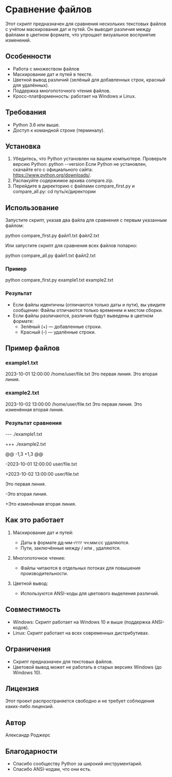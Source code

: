 # Сравнение файлов

Этот скрипт предназначен для сравнения нескольких текстовых файлов с учётом маскирования дат и путей. Он выводит различия между файлами в цветном формате, что упрощает визуальное восприятие изменений.

## Особенности

- Работа с множеством файлов
- Маскирование дат и путей в тексте.
- Цветной вывод различий (зелёный для добавленных строк, красный для удалённых).
- Поддержка многопоточного чтения файлов.
- Кросс-платформенность: работает на Windows и Linux.

## Требования

- Python 3.6 или выше.
- Доступ к командной строке (терминалу).

## Установка

1. Убедитесь, что Python установлен на вашем компьютере. Проверьте версию Python:
   python --version
   Если Python не установлен, скачайте его с официального сайта: https://www.python.org/downloads/.
2. Распакуйте содержимое архива compare.zip.
3. Перейдите в директорию с файлами compare_first.py и compare_all.py:
   cd путь/к/директории

## Использование

Запустите скрипт, указав два файла для сравнения c первым указанным файлом:

python compare_first.py файл1.txt файл2.txt

Или запустите скрипт для сравнения всех файлов попарно:

python compare_all.py файл1.txt файл2.txt

### Пример

python compare_first.py example1.txt example2.txt

### Результат

- Если файлы идентичны (отличаются только даты и пути), вы увидите сообщение:
  Файлы отличаются только временем и местом сборки.
- Если файлы различаются, различия будут выведены в цветном формате:
  - Зелёный (+) — добавленные строки.
  - Красный (-) — удалённые строки.

## Пример файлов

### example1.txt

2023-10-01 12:00:00 /home/user/file.txt
Это первая линия.
Это вторая линия.

### example2.txt

2023-10-02 13:00:00 /home/user/file.txt
Это первая линия.
Это изменённая вторая линия.

### Результат сравнения

--- ./example1.txt

+++ ./example2.txt

@@ -1,3 +1,3 @@

-2023-10-01 12:00:00 user/file.txt

+2023-10-02 13:00:00 user/file.txt

 Это первая линия.

-Это вторая линия.

+Это изменённая вторая линия.

## Как это работает

1. Маскирование дат и путей:

   - Даты в формате дд-мм-гггг чч:мм:сс удаляются.
   - Пути, заключённые между / или \, удаляются.
2. Многопоточное чтение:

   - Файлы читаются в отдельных потоках для повышения производительности.
3. Цветной вывод:

   - Используются ANSI-коды для цветового выделения различий.

## Совместимость

- Windows: Скрипт работает на Windows 10 и выше (поддержка ANSI-кодов).
- Linux: Скрипт работает на всех современных дистрибутивах.

## Ограничения

- Скрипт предназначен для текстовых файлов.
- Цветовой вывод может не работать в старых версиях Windows (до Windows 10).

## Лицензия

Этот проект распространяется свободно и не требует соблюдения каких-либо лицензий.

## Автор

Александр Роджерс

## Благодарности

- Спасибо сообществу Python за широкий инструментарий.
- Спасибо ANSI-кодам, что они есть.
